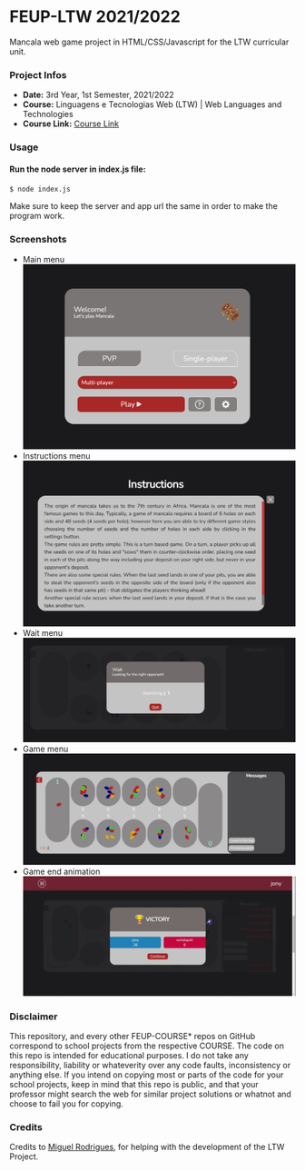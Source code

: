# FEUP-LTW 2021/2022
Mancala web game project in HTML/CSS/Javascript for the LTW curricular unit.

### Project Infos
* **Date:** 3rd Year, 1st Semester, 2021/2022
* **Course:** Linguagens e Tecnologias Web (LTW) | Web Languages and Technologies
* **Course Link:** [Course Link](https://sigarra.up.pt/feup/pt/ucurr_geral.ficha_uc_view?pv_ocorrencia_id=484430)

### Usage

#### Run the node server in index.js file:
```
$ node index.js
```
Make sure to keep the server and app url the same in order to make the program work.

### Screenshots
* Main menu
![Main menu image](screenshots/Menu_screenchot.png)
* Instructions menu
![Instructions menu image](screenshots/Instructions_screenchot.png)
* Wait menu
![Wait menu image](screenshots/Wait_screenchot.png)
* Game menu
![Game menu image](screenshots/Game_screenchot.png)
* Game end animation
![End menu gif](screenshots/End_recording.gif)

### Disclaimer
This repository, and every other FEUP-COURSE* repos on GitHub correspond to school projects from the respective COURSE. The code on this repo is intended for educational purposes. I do not take any responsibility, liability or whateverity over any code faults, inconsistency or anything else. If you intend on copying most or parts of the code for your school projects, keep in mind that this repo is public, and that your professor might search the web for similar project solutions or whatnot and choose to fail you for copying.

### Credits
Credits to [Miguel Rodrigues](https://github.com/mbrdg), for helping with the development of the LTW Project.
